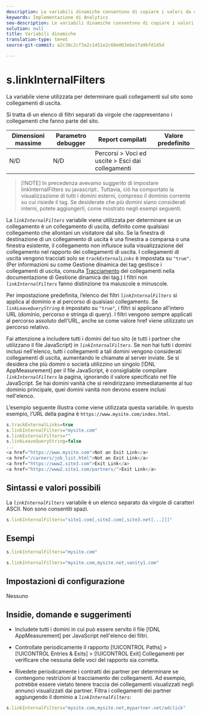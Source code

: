 ```yaml
---
description: Le variabili dinamiche consentono di copiare i valori da una variabile all’altra senza digitare più volte i valori completi nelle richieste di immagini sul sito.
keywords: Implementazione di Analytics
seo-description: Le variabili dinamiche consentono di copiare i valori da una variabile all’altra senza digitare più volte i valori completi nelle richieste di immagini sul sito.
solution: null
title: Variabili dinamiche
translation-type: tm+mt
source-git-commit: a2c38c2cf3a2c1451e2c60e003ebe1fa9bfd145d

---
```




# s.linkInternalFilters

La variabile viene utilizzata per determinare quali collegamenti sul sito sono collegamenti di uscita.

Si tratta di un elenco di filtri separati da virgole che rappresentano i collegamenti che fanno parte del sito.

| Dimensioni massime | Parametro debugger | Report compilati | Valore predefinito |
|---|---|---|---|
| N/D | N/D | Percorsi &gt; Voci ed uscite &gt; Esci dai collegamenti |  |

> [!NOTE] In precedenza avevamo suggerito di impostare linkInternalFilters su javascript:. Tuttavia, ciò ha comportato la visualizzazione di tutti i domini esterni, compreso il dominio corrente su cui risiede il tag. Se desiderate che più domini siano considerati interni, potete aggiungerli, come mostrato negli esempi seguenti.

La *`linkInternalFilters`* variabile viene utilizzata per determinare se un collegamento è un collegamento di uscita, definito come qualsiasi collegamento che allontani un visitatore dal sito. Se la finestra di destinazione di un collegamento di uscita è una finestra a comparsa o una finestra esistente, il collegamento non influisce sulla visualizzazione del collegamento nel rapporto dei collegamenti di uscita. I collegamenti di uscita vengono tracciati solo se *`trackExternalLinks`* è impostata su `"true"`. (Per informazioni su come Gestione dinamica dei tag gestisce i collegamenti di uscita, consulta [Tracciamento](https://marketing.adobe.com/resources/help/en_US/dtm/link_tracking.html) dei collegamenti nella documentazione di Gestione dinamica dei tag.) I filtri non *`linkInternalFilters`* fanno distinzione tra maiuscole e minuscole.

Per impostazione predefinita, l’elenco dei filtri *`linkInternalFilters`* si applica al dominio e al percorso di qualsiasi collegamento. Se *`linkLeaveQueryString`* è impostato su `"true"`, i filtri si applicano all’intero URL (dominio, percorso e stringa di query). I filtri vengono sempre applicati al percorso assoluto dell'URL, anche se come valore href viene utilizzato un percorso relativo.

Fai attenzione a includere tutti i domini del tuo sito (e tutti i partner che utilizzano il file JavaScript) in *`linkInternalFilters`*. Se non hai tutti i domini inclusi nell'elenco, tutti i collegamenti a tali domini vengono considerati collegamenti di uscita, aumentando le chiamate al server inviate. Se si desidera che più domini o società utilizzino un singolo [!DNL AppMeasurement] per il file JavaScript, è consigliabile compilare *`linkInternalFilters`* la pagina, ignorando il valore specificato nel file JavaScript. Se hai domini vanità che si reindirizzano immediatamente al tuo dominio principale, quei domini vanità non devono essere inclusi nell'elenco.

L’esempio seguente illustra come viene utilizzata questa variabile. In questo esempio, l’URL della pagina è `https://www.mysite.com/index.html`.

```js
s.trackExternalLinks=true 
s.linkInternalFilters="mysite.com" 
s.linkExternalFilters="" 
s.linkLeaveQueryString=false 
...
<a href="https://www.mysite.com">Not an Exit Link</a> 
<a href="/careers/job_list.html">Not an Exit Link</a> 
<a href="https://www2.site3.com">Exit Link</a> 
<a href="https://www2.site1.com/partners/">Exit Link</a> 
```

## Sintassi e valori possibili

La *`linkInternalFilters`* variabile è un elenco separato da virgole di caratteri ASCII. Non sono consentiti spazi.

```js
s.linkInternalFilters="site1.com[,site2.com[,site3.net[...]]]"
```

## Esempi

```js
s.linkInternalFilters="mysite.com"
```

```js
s.linkInternalFilters="mysite.com,mysite.net,vanity1.com"
```

## Impostazioni di configurazione

Nessuno

## Insidie, domande e suggerimenti

* Includete tutti i domini in cui può essere servito il file [!DNL AppMeasurement] per JavaScript nell'elenco dei filtri.
* Controllate periodicamente il rapporto [!UICONTROL Paths] &gt; [!UICONTROL Entries & Exits] &gt; [!UICONTROL Exit] Collegamenti per verificare che nessuna delle voci del rapporto sia corretta.

* Rivedete periodicamente i contratti dei partner per determinare se contengono restrizioni al tracciamento dei collegamenti. Ad esempio, potrebbe essere vietato tenere traccia dei collegamenti visualizzati negli annunci visualizzati dai partner. Filtra i collegamenti dei partner aggiungendo il dominio a *`linkInternalFilters`*:

```js
s.linkInternalFilters="mysite.com,mysite.net,mypartner.net/adclick"
```
